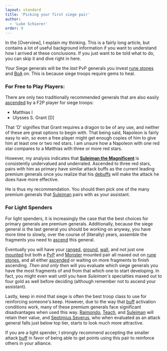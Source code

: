 ```yaml
---
layout: standard
title: 'Picking your first siege pair'
author:
  - 'Luke Schierer'
order: 9
---
```


<aside class="note">
In the [Overview], I explain my thinking. This is a fairly long article, but
contains a lot of useful background information if you want to understand how
I arrived at these conclusions. If you just want to be told what to do, you
can skip it and dive right in here.

[Overview]: ../overview/

</aside>

Your Siege generals will be the _last_ PvP generals you invest [rune stones]
and [BoA] on. This is because siege troops require gems to heal.

[rune stones]: ../../reference/glossary/#rune_stones
[BoA]: ../../reference/glossary/#BoA

### For Free to Play Players:

There are only two traditionally recommended generals that are also easily
[ascended] by a F2P player for siege troops:

- Matthias I
- Ulysses S. Grant [D]

That 'D' signifies that Grant requires a dragon to be of any use, and neither
of these are great options to begin with. That being said, Napoleon is fairly
easy to win, so even a free player might get enough copies of him to give him
at least one or two red stars. I am unsure how a Napoleon with one red star
compares to a Matthias with three or more red stars.

However, my analysis indicates that **[Suleiman the Magnificent]** is consistently undervalued and underrated. Ascended to three red stars, pairs with him as primary have similar attack buffs as the current leading premium generals once you realize that his [debuffs] will make the attack he does have more effective.

He is thus my recommendation. You should then pick one of the many premium generals that [Suleiman] pairs with as your assistant.

[debuffs]: ../../reference/glossary/#debuff
[ascended]: ../../reference/glossary/#ascend

### For Light Spenders

For light spenders, it is increasingly the case that the best choices for
primary generals are premium generals. Additionally, because the siege general
_is_ the last general you should be working on anyway, you have more time to
slowly, over the course of (literally) years, assemble the fragments you
need to [ascend] this general.

Eventually you will have your [ranged], [ground], [wall], and not just
one [mounted] but both a [PvP] and [Monster] mounted pair all maxed out on
[rune stones], and all either [ascended] or waiting on more fragments to
finish ascending. _Then and only then_ will you evaluate which siege generals you have the most fragments of and from that which one to start developing. In fact, you might even wait until you have _Suleiman's_ specialties maxed out to four gold as well before deciding (although remember not to ascend your assistant).

Lastly, keep in mind that siege is often the best troop class to use for
reinforcing someone's keep. However, due to the way that [buff] activation
conditions work, many of these premium generals face significant disadvantages
when used this way. [Raimondo], [Teach], and [Suleiman] will retain their value, and [Septimius Severus], who when evaluated as an attack general falls just below top tier, starts to look much more attractive.

If you are a light spender, I strongly recommend accepting the smaller attack [buff] in favor of being able to get points using this pair to reinforce others in your alliance.

[Septimius Severus]: ../details/septimius_severus/
[Raimondo]: ../details/raimondo/
[Teach]: ../details/edward_teach/
[Suleiman]: ../details/suleiman_the_magnificent/
[Suleiman the Magnificent]: ../details/suleiman_the_magnificent/
[mounted]: ../mounted/
[wall]: ../wall/
[ground]: ../ground/
[ranged]: ../ranged/
[ascend]: ../../reference/glossary/#ascend
[BoC]: ../../reference/glossary/#BoC
[BoG]: ../../reference/glossary/#BoG
[buff]: ../../reference/glossary/#buff
[PvP]: ../../reference/glossary/#pvp
[Monster]: ../monster_hunters/
